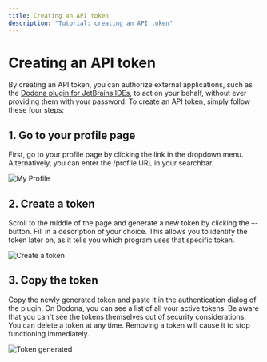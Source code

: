 ```yaml
---
title: Creating an API token
description: "Tutorial: creating an API token"
---
```

# Creating an API token

By creating an API token, you can authorize external applications, such as the [Dodona plugin for JetBrains IDEs](https://plugins.jetbrains.com/plugin/11166-dodona), to act on your behalf, without ever providing them with your password. To create an API token, simply follow these four steps:

## 1. Go to your profile page

First, go to your profile page by clicking the link in the dropdown menu. Alternatively, you can enter the /profile URL in your searchbar.

![My Profile](./my-profile.png)

## 2. Create a token

Scroll to the middle of the page and generate a new token by clicking the `+`-button. Fill in a description of your choice. This allows you to identify the token later on, as it tells you which program uses that specific token.

![Create a token](./create-new-token.png)

## 3. Copy the token

Copy the newly generated token and paste it in the authentication dialog of the plugin. On Dodona, you can see a list of all your active tokens. Be aware that you can't see the tokens themselves out of security considerations. You can delete a token at any time. Removing a token will cause it to stop functioning immediately.

![Token generated](./token-generated.png)